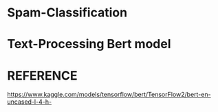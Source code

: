 # Spam-Classification
# Text-Processing Bert model

# REFERENCE
https://www.kaggle.com/models/tensorflow/bert/TensorFlow2/bert-en-uncased-l-4-h-
